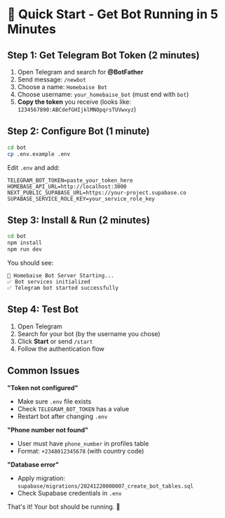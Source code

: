 # 🚀 Quick Start - Get Bot Running in 5 Minutes

## Step 1: Get Telegram Bot Token (2 minutes)

1. Open Telegram and search for **@BotFather**
2. Send message: `/newbot`
3. Choose a name: `Homebaise Bot`
4. Choose username: `your_homebaise_bot` (must end with `bot`)
5. **Copy the token** you receive (looks like: `1234567890:ABCdefGHIjklMNOpqrsTUVwxyz`)

## Step 2: Configure Bot (1 minute)

```bash
cd bot
cp .env.example .env
```

Edit `.env` and add:
```env
TELEGRAM_BOT_TOKEN=paste_your_token_here
HOMEBASE_API_URL=http://localhost:3000
NEXT_PUBLIC_SUPABASE_URL=https://your-project.supabase.co
SUPABASE_SERVICE_ROLE_KEY=your_service_role_key
```

## Step 3: Install & Run (2 minutes)

```bash
cd bot
npm install
npm run dev
```

You should see:
```
🚀 Homebaise Bot Server Starting...
✅ Bot services initialized
✅ Telegram bot started successfully
```

## Step 4: Test Bot

1. Open Telegram
2. Search for your bot (by the username you chose)
3. Click **Start** or send `/start`
4. Follow the authentication flow

## Common Issues

**"Token not configured"**
- Make sure `.env` file exists
- Check `TELEGRAM_BOT_TOKEN` has a value
- Restart bot after changing `.env`

**"Phone number not found"**
- User must have `phone_number` in profiles table
- Format: `+2348012345678` (with country code)

**"Database error"**
- Apply migration: `supabase/migrations/20241220000007_create_bot_tables.sql`
- Check Supabase credentials in `.env`

That's it! Your bot should be running. 🎉

